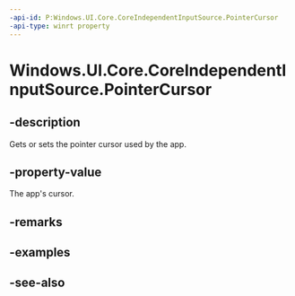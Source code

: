 ```yaml
---
-api-id: P:Windows.UI.Core.CoreIndependentInputSource.PointerCursor
-api-type: winrt property
---
```


<!-- Property syntax
public Windows.UI.Core.CoreCursor PointerCursor { get;  set; }
-->

# Windows.UI.Core.CoreIndependentInputSource.PointerCursor

## -description

Gets or sets the pointer cursor used by the app.

## -property-value

The app's cursor.

## -remarks

## -examples

## -see-also
